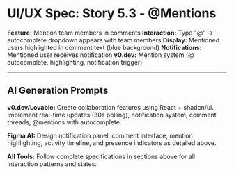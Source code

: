 # UI/UX Spec: Story 5.3 - @Mentions
**Feature:** Mention team members in comments
**Interaction:** Type "@" → autocomplete dropdown appears with team members
**Display:** Mentioned users highlighted in comment text (blue background)
**Notifications:** Mentioned user receives notification
**v0.dev:** Mention system (@ autocomplete, highlighting, notification trigger)


---

## AI Generation Prompts

**v0.dev/Lovable:** Create collaboration features using React + shadcn/ui. Implement real-time updates (30s polling), notification system, comment threads, @mentions with autocomplete.

**Figma AI:** Design notification panel, comment interface, mention highlighting, activity timeline, and presence indicators as detailed above.

**All Tools:** Follow complete specifications in sections above for all interaction patterns and states.

